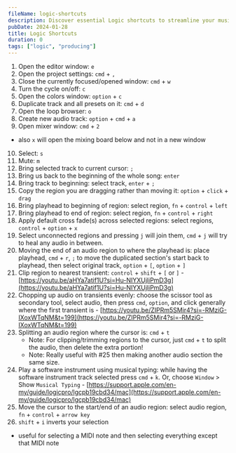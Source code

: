 ```yaml
---
fileName: logic-shortcuts
description: Discover essential Logic shortcuts to streamline your music production workflow. Learn time-saving tips and boost productivity with these powerful Logic Pro commands.
pubDate: 2024-01-28
title: Logic Shortcuts
duration: 0
tags: ["logic", "producing"]
---
```


1. Open the editor window: `e`
2. Open the project settings: `cmd` + `,`
3. Close the currently focused/opened window: `cmd` + `w`
4. Turn the cycle on/off: `c`
5. Open the colors window: `option` + `c`
6. Duplicate track and all presets on it: `cmd` + `d`
7. Open the loop browser: `o`
8. Create new audio track: `option` + `cmd` + `a`
9. Open mixer window: `cmd` + `2`
  - also `x` will open the mixing board below and not in a new window
10. Select: `s`
11. Mute: `m`
12. Bring selected track to current cursor: `;`
13. Bring us back to the beginning of the whole song: `enter`
14. Bring track to beginning: select track, `enter` + `;`
15. Copy the region you are dragging rather than moving it: `option` + `click` + `drag`
16. Bring playhead to beginning of region: select region, `fn` + `control` + `left`
17. Bring playhead to end of region: select region, `fn` + `control` + `right`
18. Apply default cross fade(s) across selected regions: select regions, `control` + `option` + `x`
19. Select unconnected regions and pressing `j` will join them, `cmd` + `j` will try to heal any audio in between.
20. Moving the end of an audio region to where the playhead is: place playhead, `cmd` + `r`, `;` to move the duplicated section's start back to playhead, then select original track, `option` + `[`, `option` + `]`
21. Clip region to nearest transient: `control` + `shift` + `[` or `]` - [https://youtu.be/aHYa7atif1U?si=Hu-NIYXUjliPmD3g](https://youtu.be/aHYa7atif1U?si=Hu-NIYXUjliPmD3g)
22. Chopping up audio on transients evenly: choose the scissor tool as secondary tool, select audio, then press `cmd`, `option`, and click generally where the first transient is - [https://youtu.be/ZIPRm5SMir4?si=-RMziG-IXoxWTqNM&t=199](https://youtu.be/ZIPRm5SMir4?si=-RMziG-IXoxWTqNM&t=199)
23. Splitting an audio region where the cursor is: `cmd` + `t`
    - Note: For clipping/trimming regions to the cursor, just `cmd` + `t` to split the audio, then delete the extra portion!
    - Note: Really useful with #25 then making another audio section the same size.
24. Play a software instrument using musical typing: while having the software instrument track selected press `cmd` + `k`. Or, choose `Window` > Show `Musical Typing` - [https://support.apple.com/en-my/guide/logicpro/lgcpb19cbd34/mac](https://support.apple.com/en-my/guide/logicpro/lgcpb19cbd34/mac)
25. Move the cursor to the start/end of an audio region: select audio region, `fn` + `control` + `arrow key`
26. `shift` + `i` inverts your selection
  - useful for selecting a MIDI note and then selecting everything except that MIDI note
